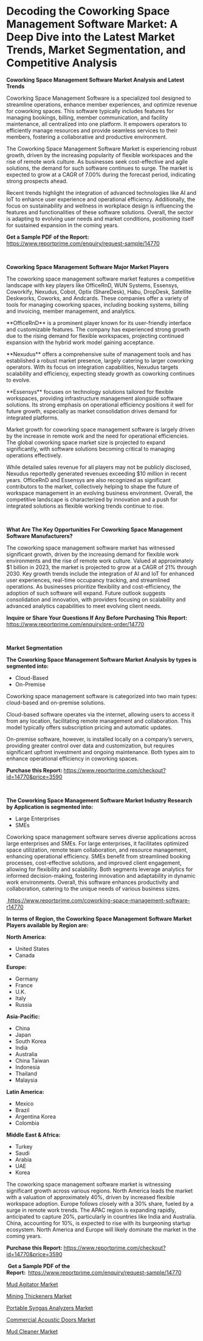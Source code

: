 <p><h1>Decoding the Coworking Space Management Software Market: A Deep Dive into the Latest Market Trends, Market Segmentation, and Competitive Analysis</h1></p><p><strong>Coworking Space Management Software Market Analysis and Latest Trends</strong></p>
<p><p>Coworking Space Management Software is a specialized tool designed to streamline operations, enhance member experiences, and optimize revenue for coworking spaces. This software typically includes features for managing bookings, billing, member communication, and facility maintenance, all centralized into one platform. It empowers operators to efficiently manage resources and provide seamless services to their members, fostering a collaborative and productive environment.</p><p>The Coworking Space Management Software Market is experiencing robust growth, driven by the increasing popularity of flexible workspaces and the rise of remote work culture. As businesses seek cost-effective and agile solutions, the demand for such software continues to surge. The market is expected to grow at a CAGR of 7.00% during the forecast period, indicating strong prospects ahead. </p><p>Recent trends highlight the integration of advanced technologies like AI and IoT to enhance user experience and operational efficiency. Additionally, the focus on sustainability and wellness in workplace design is influencing the features and functionalities of these software solutions. Overall, the sector is adapting to evolving user needs and market conditions, positioning itself for sustained expansion in the coming years.</p></p>
<p><strong>Get a Sample PDF of the Report:&nbsp;</strong> <a href="https://www.reportprime.com/enquiry/request-sample/14770?utm_campaign=2821&utm_medium=2&utm_source=Github&utm_content=ia&utm_term=20032025&utm_id=coworking-space-management-software">https://www.reportprime.com/enquiry/request-sample/14770</a></p>
<p>&nbsp;</p>
<p><strong>Coworking Space Management Software Major Market Players</strong></p>
<p><p>The coworking space management software market features a competitive landscape with key players like OfficeRnD, WUN Systems, Essensys, Coworkify, Nexudus, Cobot, Optix (ShareDesk), Habu, DropDesk, Satellite Deskworks, Coworks, and Andcards. These companies offer a variety of tools for managing coworking spaces, including booking systems, billing and invoicing, member management, and analytics.</p><p>**OfficeRnD** is a prominent player known for its user-friendly interface and customizable features. The company has experienced strong growth due to the rising demand for flexible workspaces, projecting continued expansion with the hybrid work model gaining acceptance. </p><p>**Nexudus** offers a comprehensive suite of management tools and has established a robust market presence, largely catering to larger coworking operators. With its focus on integration capabilities, Nexudus targets scalability and efficiency, expecting steady growth as coworking continues to evolve.</p><p>**Essensys** focuses on technology solutions tailored for flexible workspaces, providing infrastructure management alongside software solutions. Its strong emphasis on operational efficiency positions it well for future growth, especially as market consolidation drives demand for integrated platforms.</p><p>Market growth for coworking space management software is largely driven by the increase in remote work and the need for operational efficiencies. The global coworking space market size is projected to expand significantly, with software solutions becoming critical to managing operations effectively.</p><p>While detailed sales revenue for all players may not be publicly disclosed, Nexudus reportedly generated revenues exceeding $10 million in recent years. OfficeRnD and Essensys are also recognized as significant contributors to the market, collectively helping to shape the future of workspace management in an evolving business environment. Overall, the competitive landscape is characterized by innovation and a push for integrated solutions as flexible working trends continue to rise.</p></p>
<p>&nbsp;</p>
<p><strong>What Are The Key Opportunities For Coworking Space Management Software Manufacturers?</strong></p>
<p><p>The coworking space management software market has witnessed significant growth, driven by the increasing demand for flexible work environments and the rise of remote work culture. Valued at approximately $1 billion in 2023, the market is projected to grow at a CAGR of 21% through 2030. Key growth trends include the integration of AI and IoT for enhanced user experiences, real-time occupancy tracking, and streamlined operations. As businesses prioritize flexibility and cost-efficiency, the adoption of such software will expand. Future outlook suggests consolidation and innovation, with providers focusing on scalability and advanced analytics capabilities to meet evolving client needs.</p></p>
<p><strong>Inquire or Share Your Questions If Any Before Purchasing This Report:</strong> <a href="https://www.reportprime.com/enquiry/pre-order/14770?utm_campaign=2821&utm_medium=2&utm_source=Github&utm_content=ia&utm_term=20032025&utm_id=coworking-space-management-software">https://www.reportprime.com/enquiry/pre-order/14770</a></p>
<p>&nbsp;</p>
<p><strong>Market Segmentation</strong></p>
<p><strong>The Coworking Space Management Software Market Analysis by types is segmented into:</strong></p>
<p><ul><li>Cloud-Based</li><li>On-Premise</li></ul></p>
<p><p>Coworking space management software is categorized into two main types: cloud-based and on-premise solutions. </p><p>Cloud-based software operates via the internet, allowing users to access it from any location, facilitating remote management and collaboration. This model typically offers subscription pricing and automatic updates. </p><p>On-premise software, however, is installed locally on a company’s servers, providing greater control over data and customization, but requires significant upfront investment and ongoing maintenance. Both types aim to enhance operational efficiency in coworking spaces.</p></p>
<p><strong>Purchase this Report:&nbsp;</strong><a href="https://www.reportprime.com/checkout?id=14770&price=3590&utm_campaign=2821&utm_medium=2&utm_source=Github&utm_content=ia&utm_term=20032025&utm_id=coworking-space-management-software">https://www.reportprime.com/checkout?id=14770&price=3590</a></p>
<p>&nbsp;</p>
<p><strong>The Coworking Space Management Software Market Industry Research by Application is segmented into:</strong></p>
<p><ul><li>Large Enterprises</li><li>SMEs</li></ul></p>
<p><p>Coworking space management software serves diverse applications across large enterprises and SMEs. For large enterprises, it facilitates optimized space utilization, remote team collaboration, and resource management, enhancing operational efficiency. SMEs benefit from streamlined booking processes, cost-effective solutions, and improved client engagement, allowing for flexibility and scalability. Both segments leverage analytics for informed decision-making, fostering innovation and adaptability in dynamic work environments. Overall, this software enhances productivity and collaboration, catering to the unique needs of various business sizes.</p></p>
<p><a href="https://www.reportprime.com/coworking-space-management-software-r14770?utm_campaign=2821&utm_medium=2&utm_source=Github&utm_content=ia&utm_term=20032025&utm_id=coworking-space-management-software">&nbsp;https://www.reportprime.com/coworking-space-management-software-r14770</a></p>
<p><strong>In terms of Region, the Coworking Space Management Software Market Players available by Region are:</strong></p>
<p>
    <p> <strong> North America: </strong>
        <ul>
            <li>United States</li>
            <li>Canada</li>
        </ul>
        </p> 
    <p> <strong> Europe: </strong>
        <ul>
            <li>Germany</li>
            <li>France</li>
            <li>U.K.</li>
            <li>Italy</li>
            <li>Russia</li>
        </ul>
        </p> 
    <p> <strong> Asia-Pacific: </strong>
        <ul>
            <li>China</li>
            <li>Japan</li>
            <li>South Korea</li>
            <li>India</li>
            <li>Australia</li>
            <li>China Taiwan</li>
            <li>Indonesia</li>
            <li>Thailand</li>
            <li>Malaysia</li>
        </ul>
        </p> 
    <p> <strong> Latin America: </strong>
        <ul>
            <li>Mexico</li>
            <li>Brazil</li>
            <li>Argentina Korea</li>
            <li>Colombia</li>
        </ul>
        </p> 
    <p> <strong> Middle East & Africa: </strong>
        <ul>
            <li>Turkey</li>
            <li>Saudi</li>
            <li>Arabia</li>
            <li>UAE</li>
            <li>Korea</li>
        </ul>
    </p>
    </p>
<p><p>The coworking space management software market is witnessing significant growth across various regions. North America leads the market with a valuation of approximately 40%, driven by increased flexible workspace adoption. Europe follows closely with a 30% share, fueled by a surge in remote work trends. The APAC region is expanding rapidly, anticipated to capture 20%, particularly in countries like India and Australia. China, accounting for 10%, is expected to rise with its burgeoning startup ecosystem. North America and Europe will likely dominate the market in the coming years.</p></p>
<p><strong>Purchase this Report: </strong><a href="https://www.reportprime.com/checkout?id=14770&price=3590&utm_campaign=2821&utm_medium=2&utm_source=Github&utm_content=ia&utm_term=20032025&utm_id=coworking-space-management-software">https://www.reportprime.com/checkout?id=14770&price=3590</a></p>
<p>&nbsp;<strong>Get a Sample PDF of the Report:&nbsp;&nbsp;</strong><a href="https://www.reportprime.com/enquiry/request-sample/14770?utm_campaign=2821&utm_medium=2&utm_source=Github&utm_content=ia&utm_term=20032025&utm_id=coworking-space-management-software">https://www.reportprime.com/enquiry/request-sample/14770</a></p>
<p><strong></strong></p>
<p><p><a href="https://www.linkedin.com/pulse/providing-industry-analysis-andforecasts-between-2025-2032-forthe-whh8e?utm_campaign=2821&utm_medium=2&utm_source=Github&utm_content=ia&utm_term=20032025&utm_id=coworking-space-management-software">Mud Agitator Market</a></p><p><a href="https://www.linkedin.com/pulse/understanding-mining-thickeners-market-key-insights-projected-hv0me?utm_campaign=2821&utm_medium=2&utm_source=Github&utm_content=ia&utm_term=20032025&utm_id=coworking-space-management-software">Mining Thickeners Market</a></p><p><a href="https://www.linkedin.com/pulse/portable-syngas-analyzers-market-growth-analysis-predicts-fma9e?utm_campaign=2821&utm_medium=2&utm_source=Github&utm_content=ia&utm_term=20032025&utm_id=coworking-space-management-software">Portable Syngas Analyzers Market</a></p><p><a href="https://www.linkedin.com/pulse/projected-growth-commercial-acoustic-doors-market-from-2032-2025-7pdee?utm_campaign=2821&utm_medium=2&utm_source=Github&utm_content=ia&utm_term=20032025&utm_id=coworking-space-management-software">Commercial Acoustic Doors Market</a></p><p><a href="https://www.linkedin.com/pulse/mud-cleaner-market-size-value-report-growth-potential-47-ki1he?utm_campaign=2821&utm_medium=2&utm_source=Github&utm_content=ia&utm_term=20032025&utm_id=coworking-space-management-software">Mud Cleaner Market</a></p></p>